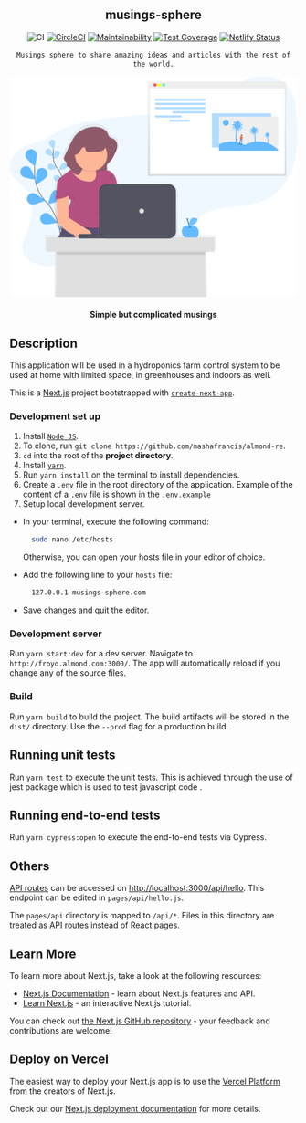 <div align="center">

## musings-sphere

![CI](https://github.com/musings-sphere/musings-fe/workflows/CI/badge.svg)
[![CircleCI](https://circleci.com/gh/musings-sphere/musings-fe/tree/main.svg?style=svg)](https://circleci.com/gh/musings-sphere/musings-fe/tree/main)
[![Maintainability](https://api.codeclimate.com/v1/badges/af282436504ed75c2bf2/maintainability)](https://codeclimate.com/github/musings-sphere/musings-fe/maintainability)
[![Test Coverage](https://api.codeclimate.com/v1/badges/af282436504ed75c2bf2/test_coverage)](https://codeclimate.com/github/musings-sphere/musings-fe/test_coverage)
[![Netlify Status](https://api.netlify.com/api/v1/badges/bc890f32-244f-448c-81af-a988aebc1fac/deploy-status)](https://app.netlify.com/sites/naughty-tereshkova-0355f1/deploys)

</div>

<div align="center">

    Musings sphere to share amazing ideas and articles with the rest of the world.

[![Almond](../public/images/readme.svg)](https://almond-re-staging.herokuapp.com/)

#### Simple but complicated musings

</div>

## Description

This application will be used in a hydroponics farm control system to be used at home with limited space, in greenhouses and indoors as well.

This is a [Next.js](https://nextjs.org/) project bootstrapped with [`create-next-app`](https://github.com/vercel/next.js/tree/canary/packages/create-next-app).

### Development set up

1. Install [`Node JS`](https://nodejs.org/en/).
2. To clone, run `git clone https://github.com/mashafrancis/almond-re`.
3. `cd` into the root of the **project directory**.
4. Install [`yarn`](https://yarnpkg.com/en/docs/install#mac-stable).
5. Run `yarn install` on the terminal to install dependencies.
6. Create a `.env` file in the root directory of the application. Example of the content of a `.env` file is shown in the `.env.example`
7. Setup local development server.

- In your terminal, execute the following command:
  ```bash
    sudo nano /etc/hosts
  ```
  Otherwise, you can open your hosts file in your editor of choice.
- Add the following line to your `hosts` file:

  ```bash
    127.0.0.1 musings-sphere.com
  ```

- Save changes and quit the editor.

### Development server

Run `yarn start:dev` for a dev server. Navigate to `http://froyo.almond.com:3000/`. The app will automatically reload if you change any of the source files.

### Build

Run `yarn build` to build the project. The build artifacts will be stored in the `dist/` directory. Use the `--prod` flag for a production build.

## Running unit tests

Run `yarn test` to execute the unit tests. This is achieved through the use of jest package which is used to test javascript code .

## Running end-to-end tests

Run `yarn cypress:open` to execute the end-to-end tests via Cypress.

## Others
[API routes](https://nextjs.org/docs/api-routes/introduction) can be accessed on [http://localhost:3000/api/hello](http://localhost:3000/api/hello). This endpoint can be edited in `pages/api/hello.js`.

The `pages/api` directory is mapped to `/api/*`. Files in this directory are treated as [API routes](https://nextjs.org/docs/api-routes/introduction) instead of React pages.

## Learn More

To learn more about Next.js, take a look at the following resources:

- [Next.js Documentation](https://nextjs.org/docs) - learn about Next.js features and API.
- [Learn Next.js](https://nextjs.org/learn) - an interactive Next.js tutorial.

You can check out [the Next.js GitHub repository](https://github.com/vercel/next.js/) - your feedback and contributions are welcome!

## Deploy on Vercel

The easiest way to deploy your Next.js app is to use the [Vercel Platform](https://vercel.com/new?utm_medium=default-template&filter=next.js&utm_source=create-next-app&utm_campaign=create-next-app-readme) from the creators of Next.js.

Check out our [Next.js deployment documentation](https://nextjs.org/docs/deployment) for more details.
